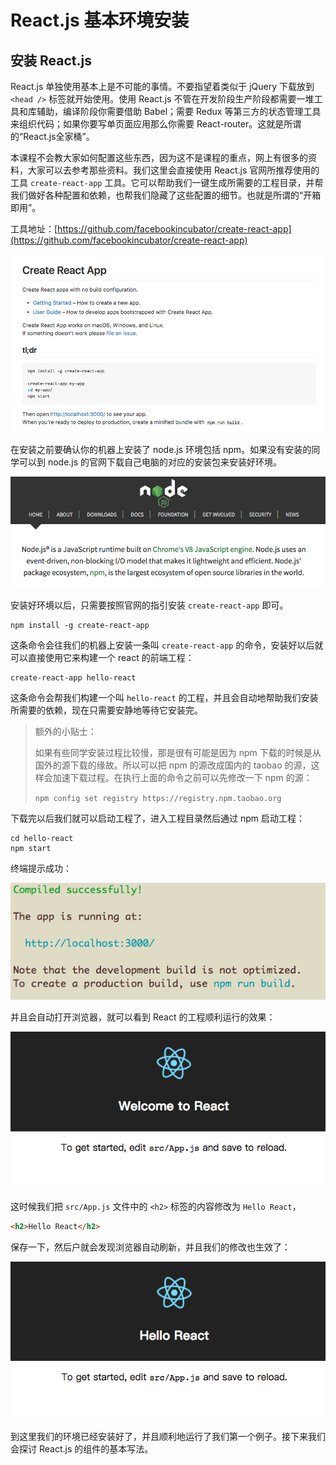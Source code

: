 # React.js 基本环境安装

## 安装 React.js
React.js 单独使用基本上是不可能的事情。不要指望着类似于 jQuery 下载放到 `<head />` 标签就开始使用。使用 React.js 不管在开发阶段生产阶段都需要一堆工具和库辅助，编译阶段你需要借助 Babel；需要 Redux 等第三方的状态管理工具来组织代码；如果你要写单页面应用那么你需要 React-router。这就是所谓的“React.js全家桶”。

本课程不会教大家如何配置这些东西，因为这不是课程的重点，网上有很多的资料，大家可以去参考那些资料。我们这里会直接使用 React.js 官网所推荐使用的工具 `create-react-app` 工具。它可以帮助我们一键生成所需要的工程目录，并帮我们做好各种配置和依赖，也帮我们隐藏了这些配置的细节。也就是所谓的“开箱即用”。

工具地址：[https://github.com/facebookincubator/create-react-app](https://github.com/facebookincubator/create-react-app)

<a href="_images/C9754D1A-0989-49B2-AC9F-B8D9717198CB.png" target="_blank">![React.js 安装教程图片](_images/C9754D1A-0989-49B2-AC9F-B8D9717198CB.png)</a>

在安装之前要确认你的机器上安装了 node.js 环境包括 npm。如果没有安装的同学可以到 node.js 的官网下载自己电脑的对应的安装包来安装好环境。

<a href="_images/70B2D77C-1656-4D9E-B57E-671BE1D568AD.png" target="_blank">![React.js 安装教程图片](_images/70B2D77C-1656-4D9E-B57E-671BE1D568AD.png)</a>

安装好环境以后，只需要按照官网的指引安装 `create-react-app` 即可。

```
npm install -g create-react-app
```

这条命令会往我们的机器上安装一条叫 `create-react-app` 的命令，安装好以后就可以直接使用它来构建一个 react 的前端工程：

```
create-react-app hello-react
```

这条命令会帮我们构建一个叫 `hello-react` 的工程，并且会自动地帮助我们安装所需要的依赖，现在只需要安静地等待它安装完。

>  额外的小贴士：
> 
> 如果有些同学安装过程比较慢，那是很有可能是因为 npm 下载的时候是从国外的源下载的缘故。所以可以把 npm 的源改成国内的 taobao 的源，这样会加速下载过程。在执行上面的命令之前可以先修改一下 npm 的源：
> 
> `npm config set registry https://registry.npm.taobao.org`

下载完以后我们就可以启动工程了，进入工程目录然后通过 npm 启动工程：

```
cd hello-react
npm start
```

终端提示成功：

<a href="_images/A25CB842-11DE-4DC7-A805-85AEF2A64163.png" target="_blank">![React.js 安装教程图片](_images/A25CB842-11DE-4DC7-A805-85AEF2A64163.png)</a>

并且会自动打开浏览器，就可以看到 React 的工程顺利运行的效果：

<a href="_images/React_App.png" target="_blank">![React.js 安装教程图片](_images/React_App.png)</a>

这时候我们把 `src/App.js` 文件中的 `<h2>` 标签的内容修改为 `Hello React`，

```html
<h2>Hello React</h2>
```

保存一下，然后户就会发现浏览器自动刷新，并且我们的修改也生效了：

<a href="_images/3FDC1B75-AACD-40A4-9101-1AF8C57EFBF4.png" target="_blank">![React.js 安装教程图片](_images/3FDC1B75-AACD-40A4-9101-1AF8C57EFBF4.png)</a>

到这里我们的环境已经安装好了，并且顺利地运行了我们第一个例子。接下来我们会探讨 React.js 的组件的基本写法。


